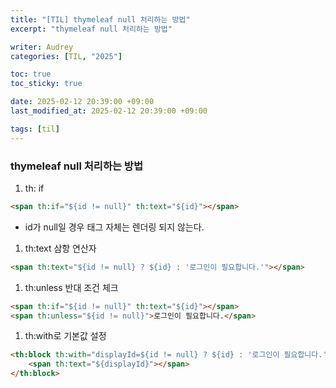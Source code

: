 ```yaml
---
title: "[TIL] thymeleaf null 처리하는 방법"
excerpt: "thymeleaf null 처리하는 방법"

writer: Audrey
categories: [TIL, "2025"]

toc: true
toc_sticky: true

date: 2025-02-12 20:39:00 +09:00
last_modified_at: 2025-02-12 20:39:00 +09:00

tags: [til]
---
```


### thymeleaf null 처리하는 방법

1. th: if

```html
<span th:if="${id != null}" th:text="${id}"></span>
```

- id가 null일 경우 <span> 태그 자체는 렌더링 되지 않는다.

1. th:text 삼항 연산자

```html
<span th:text="${id != null} ? ${id} : '로그인이 필요합니다.'"></span>
```

1. th:unless 반대 조건 체크

```html
<span th:if="${id != null}" th:text="${id}"></span>
<span th:unless="${id != null}">로그인이 필요합니다.</span>
```

1. th:with로 기본값 설정

```html
<th:block th:with="displayId=${id != null} ? ${id} : '로그인이 필요합니다.'">
    <span th:text="${displayId}"></span>
</th:block>
```